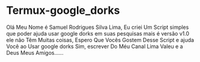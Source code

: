 # Termux-google_dorks
Olá Meu Nome é Samuel Rodrigues Silva Lima, Eu criei Um Script simples que poder ajuda usar google dorks em suas pesquisas mais é versão v1.0 ele não Têm Muitas coisas, Espero Que Vocês Gostem Desse Script e ajuda Você ao Usar google dorks Sim, escrever Do Méu Canal Lima Valeu e a Deus Meus Amigos......
